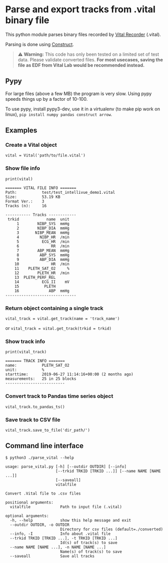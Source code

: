 # Parse and export tracks from .vital binary file

This python module parses binary files recorded by [Vital Recorder](https://vitaldb.net/vital-recorder) (.vital).

Parsing is done using [Construct](https://construct.readthedocs.io/en/latest/).

> ⚠️ **Warning:** This code has only been tested on a limited set of test data. Please validate converted files. **For most usecases, saving the file as EDF from Vital Lab would be recommended instead.**

## Pypy
For large files (above a few MB) the program is very slow. Using pypy speeds things up by a factor of 10-100.

To use pypy, install pypy3-dev, use it in a virtualenv (to make pip work on linux), `pip install numpy pandas construct arrow`.


## Examples

### Create a Vital object
`vital = Vital('path/to/file.vital')` 

### Show file info
`print(vital)` 

```
======= VITAL FILE INFO =======
Path:           test/test_intellivue_demo1.vital
Size:           53.19 KB
Format Ver.:    3
Tracks (n):     16

----------- Tracks ------------
 trkid            name  unit
     1        NIBP_SYS  mmHg
     2        NIBP_DIA  mmHg
     3       NIBP_MEAN  mmHg
     4         NIBP_HR  /min
     5          ECG_HR  /min
     6              RR  /min
     7        ABP_MEAN  mmHg
     8         ABP_SYS  mmHg
     9         ABP_DIA  mmHg
    10              HR  /min
    11    PLETH_SAT_O2     %
    12        PLETH_HR  /min
    13  PLETH_PERF_REL      
    14          ECG_II    mV
    15           PLETH      
    16             ABP  mmHg
-------------------------------
```

### Return object containing a single track
`vital_track = vital.get_track(name = 'track_name')` 

or `vital_track = vital.get_track(trkid = trkid)` 

### Show track info
`print(vital_track)` 

```
======= TRACK INFO =======
name:           PLETH_SAT_O2
unit:           %
starttime:      2019-06-27 11:14:16+00:00 (2 months ago)
measurements:   25 in 25 blocks
--------------------------
```

### Convert track to Pandas time series object
`vital_track.to_pandas_ts()` 

### Save track to CSV file
`vital_track.save_to_file('dir_path/')` 

## Command line interface
`$ python3 ./parse_vital --help`

```
usage: parse_vital.py [-h] [--outdir OUTDIR] [--info]
                      [--trkid TRKID [TRKID ...]] [--name NAME [NAME ...]]
                      [--saveall]
                      vitalfile

Convert .Vital file to .csv files

positional arguments:
  vitalfile             Path to input file (.vital)

optional arguments:
  -h, --help            show this help message and exit
  --outdir OUTDIR, -o OUTDIR
                        Directory for csv files (default=./converted)
  --info, -I            Info about .vital file
  --trkid TRKID [TRKID ...], -t TRKID [TRKID ...]
                        Id(s) of track(s) to save
  --name NAME [NAME ...], -n NAME [NAME ...]
                        Name(s) of track(s) to save
  --saveall             Save all tracks
```
